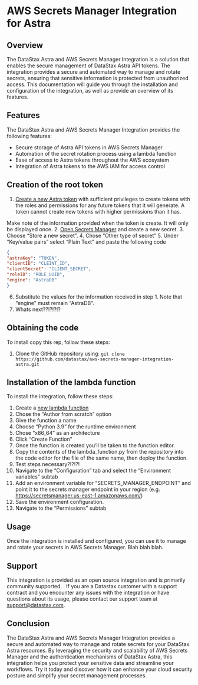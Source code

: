 # AWS Secrets Manager Integration for Astra

## Overview
The DataStax Astra and AWS Secrets Manager Integration is a solution that enables the secure management of DataStax Astra API tokens. The integration provides a secure and automated way to manage and rotate secrets, ensuring that sensitive information is protected from unauthorized access.
This documentation will guide you through the installation and configuration of the integration, as well as provide an overview of its features.

## Features
The DataStax Astra and AWS Secrets Manager Integration provides the following features:
* Secure storage of Astra API tokens in AWS Secrets Manager
* Automation of the secret rotation process using a lambda function
* Ease of access to Astra tokens throughout the AWS ecosystem
* Integration of Astra tokens to the AWS IAM for access control



## Creation of the root token
1. [Create a new Astra token](https://docs.datastax.com/en/astra-serverless/docs/manage/org/manage-tokens.html) with sufficient privileges to create tokens with the roles and permissions for any future tokens that it will generate. A token cannot create new tokens with higher permissions than it has.

Make note of the information provided when the token is create. It will only be displayed once.
2. [Open Secrets Manager](https://console.aws.amazon.com/secretsmanager/) and create a new secret.
3. Choose “Store a new secret”.
4. Chose “Other type of secret”
5. Under “Key/value pairs” select “Plain Text” and paste the following code
```json
{
"astraKey": "TOKEN",
"clientID": "CLEINT_ID",
"clientSecret": "CLIENT_SECRET",
"roleID": "ROLE_UUID",
"engine": "AstraDB"
} 
```
6. Substitute the values for the information received in step 1. Note that “engine” must remain “AstraDB”.
7. Whats next??!?!?!?

## Obtaining the code
To install copy this rep, follow these steps:
1. Clone the GitHub repository using: `git clone https://github.com/datastax/aws-secrets-manager-integration-astra.git`

## Installation of the lambda function
To install the integration, follow these steps:
1. Create a [new lambda function](https://docs.aws.amazon.com/lambda/latest/dg/getting-started.html)
 1. Chose the “Author from scratch” option
 2. Give the function a name
 3. Choose “Python 3.9” for the runtime environment
 4. Chose “x86_64” as an architecture
 5. Click “Create Function”
2. Once the function is created you’ll be taken to the function editor.
 1. Copy the contents of the lambda_function.py from the repository into the code editor for the file of the same name, then deploy the function.
 2. Test steps necessary?!?!?!
3. Navigate to the “Configuration” tab and select the “Environment variables” subtab
 1. Add an environment variable for “SECRETS_MANAGER_ENDPOINT” and point it to the secrets manager endpoint in your region (e.g. https://secretsmanager.us-east-1.amazonaws.com/)
 2. Save the environment configuration.
4. Navigate to the “Permissions” subtab



## Usage
Once the integration is installed and configured, you can use it to manage and rotate your secrets in AWS Secrets Manager. Blah blah blah.

## Support
This integration is provided as an open source integration and is primarily community supported. . If you are a Datastax customer with a support contract and you encounter any issues with the integration or have questions about its usage, please contact our support team at support@datastax.com.

## Conclusion
The DataStax Astra and AWS Secrets Manager Integration provides a secure and automated way to manage and rotate secrets for your DataStax Astra resources. By leveraging the security and scalability of AWS Secrets Manager and the authentication mechanisms of DataStax Astra, this integration helps you protect your sensitive data and streamline your workflows. Try it today and discover how it can enhance your cloud security posture and simplify your secret management processes.